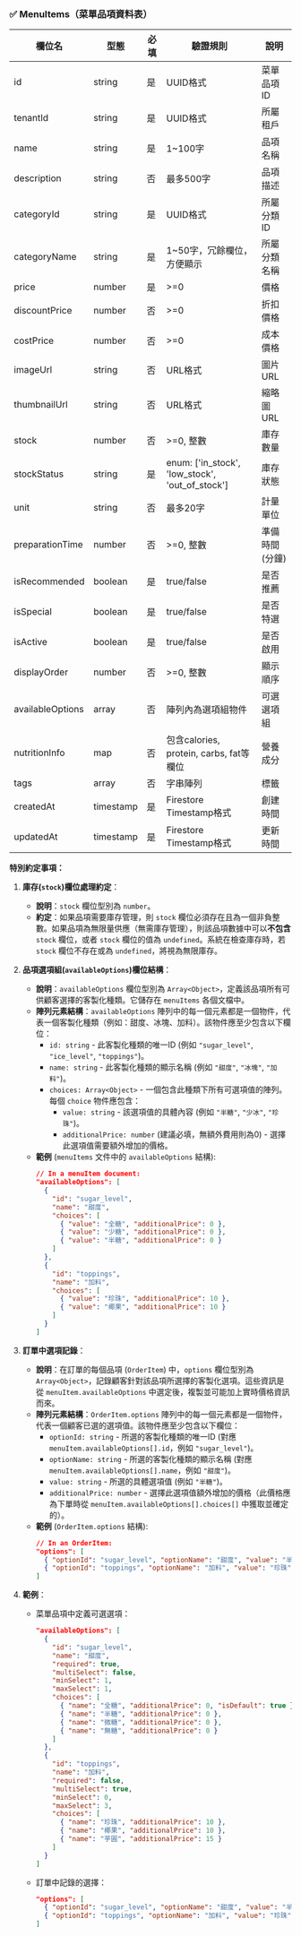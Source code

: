 ### ✅ MenuItems（菜單品項資料表）

| 欄位名           | 型態        | 必填 | 驗證規則                                | 說明 |
|-----------------|------------|-----|----------------------------------------|-----|
| id              | string     | 是   | UUID格式                               | 菜單品項ID |
| tenantId        | string     | 是   | UUID格式                               | 所屬租戶 |
| name            | string     | 是   | 1~100字                                | 品項名稱 |
| description     | string     | 否   | 最多500字                               | 品項描述 |
| categoryId      | string     | 是   | UUID格式                               | 所屬分類ID |
| categoryName    | string     | 是   | 1~50字，冗餘欄位，方便顯示                | 所屬分類名稱 |
| price           | number     | 是   | >=0                                    | 價格 |
| discountPrice   | number     | 否   | >=0                                    | 折扣價格 |
| costPrice       | number     | 否   | >=0                                    | 成本價格 |
| imageUrl        | string     | 否   | URL格式                                | 圖片URL |
| thumbnailUrl    | string     | 否   | URL格式                                | 縮略圖URL |
| stock           | number     | 否   | >=0, 整數                              | 庫存數量 |
| stockStatus     | string     | 是   | enum: ['in_stock', 'low_stock', 'out_of_stock'] | 庫存狀態 |
| unit            | string     | 否   | 最多20字                               | 計量單位 |
| preparationTime | number     | 否   | >=0, 整數                              | 準備時間(分鐘) |
| isRecommended   | boolean    | 是   | true/false                             | 是否推薦 |
| isSpecial       | boolean    | 是   | true/false                             | 是否特選 |
| isActive        | boolean    | 是   | true/false                             | 是否啟用 |
| displayOrder    | number     | 否   | >=0, 整數                              | 顯示順序 |
| availableOptions| array      | 否   | 陣列內為選項組物件                        | 可選選項組 |
| nutritionInfo   | map        | 否   | 包含calories, protein, carbs, fat等欄位 | 營養成分 |
| tags            | array      | 否   | 字串陣列                                | 標籤 |
| createdAt       | timestamp  | 是   | Firestore Timestamp格式                | 創建時間 |
| updatedAt       | timestamp  | 是   | Firestore Timestamp格式                | 更新時間 |

**特別約定事項：**

1. **庫存(`stock`)欄位處理約定**：
   * **說明**：`stock` 欄位型別為 `number`。
   * **約定**：如果品項需要庫存管理，則 `stock` 欄位必須存在且為一個非負整數。如果品項為無限量供應（無需庫存管理），則該品項數據中可以**不包含** `stock` 欄位，或者 `stock` 欄位的值為 `undefined`。系統在檢查庫存時，若 `stock` 欄位不存在或為 `undefined`，將視為無限庫存。

2. **品項選項組(`availableOptions`)欄位結構**：
   * **說明**：`availableOptions` 欄位型別為 `Array<Object>`，定義該品項所有可供顧客選擇的客製化種類。它儲存在 `menuItems` 各個文檔中。
   * **陣列元素結構**：`availableOptions` 陣列中的每一個元素都是一個物件，代表一個客製化種類（例如：甜度、冰塊、加料）。該物件應至少包含以下欄位：
       * `id: string` - 此客製化種類的唯一ID (例如 `"sugar_level"`, `"ice_level"`, `"toppings"`)。
       * `name: string` - 此客製化種類的顯示名稱 (例如 `"甜度"`, `"冰塊"`, `"加料"`)。
       * `choices: Array<Object>` - 一個包含此種類下所有可選項值的陣列。每個 `choice` 物件應包含：
           * `value: string` - 該選項值的具體內容 (例如 `"半糖"`, `"少冰"`, `"珍珠"`)。
           * `additionalPrice: number` (建議必填，無額外費用則為0) - 選擇此選項值需要額外增加的價格。
   * **範例** (`menuItems` 文件中的 `availableOptions` 結構):
       ```json
       // In a menuItem document:
       "availableOptions": [
         {
           "id": "sugar_level",
           "name": "甜度",
           "choices": [
             { "value": "全糖", "additionalPrice": 0 },
             { "value": "少糖", "additionalPrice": 0 },
             { "value": "半糖", "additionalPrice": 0 }
           ]
         },
         {
           "id": "toppings",
           "name": "加料",
           "choices": [
             { "value": "珍珠", "additionalPrice": 10 },
             { "value": "椰果", "additionalPrice": 10 }
           ]
         }
       ]
       ```

3. **訂單中選項記錄**：
   * **說明**：在訂單的每個品項 (`OrderItem`) 中，`options` 欄位型別為 `Array<Object>`，記錄顧客針對該品項所選擇的客製化選項。這些資訊是從 `menuItem.availableOptions` 中選定後，複製並可能加上實時價格資訊而來。
   * **陣列元素結構**：`OrderItem.options` 陣列中的每一個元素都是一個物件，代表一個顧客已選的選項值。該物件應至少包含以下欄位：
       * `optionId: string` - 所選的客製化種類的唯一ID (對應 `menuItem.availableOptions[].id`，例如 `"sugar_level"`)。
       * `optionName: string` - 所選的客製化種類的顯示名稱 (對應 `menuItem.availableOptions[].name`，例如 `"甜度"`)。
       * `value: string` - 所選的具體選項值 (例如 `"半糖"`)。
       * `additionalPrice: number` - 選擇此選項值額外增加的價格（此價格應為下單時從 `menuItem.availableOptions[].choices[]` 中獲取並確定的）。
   * **範例** (`OrderItem.options` 結構):
       ```json
       // In an OrderItem:
       "options": [
         { "optionId": "sugar_level", "optionName": "甜度", "value": "半糖", "additionalPrice": 0 },
         { "optionId": "toppings", "optionName": "加料", "value": "珍珠", "additionalPrice": 10 }
       ]
       ```

4. **範例**：
   * 菜單品項中定義可選選項：
     ```json
     "availableOptions": [
       {
         "id": "sugar_level",
         "name": "甜度",
         "required": true,
         "multiSelect": false,
         "minSelect": 1,
         "maxSelect": 1,
         "choices": [
           { "name": "全糖", "additionalPrice": 0, "isDefault": true },
           { "name": "半糖", "additionalPrice": 0 },
           { "name": "微糖", "additionalPrice": 0 },
           { "name": "無糖", "additionalPrice": 0 }
         ]
       },
       {
         "id": "toppings",
         "name": "加料",
         "required": false,
         "multiSelect": true,
         "minSelect": 0,
         "maxSelect": 3,
         "choices": [
           { "name": "珍珠", "additionalPrice": 10 },
           { "name": "椰果", "additionalPrice": 10 },
           { "name": "芋圓", "additionalPrice": 15 }
         ]
       }
     ]
     ```
   * 訂單中記錄的選擇：
     ```json
     "options": [
       { "optionId": "sugar_level", "optionName": "甜度", "value": "半糖", "additionalPrice": 0 },
       { "optionId": "toppings", "optionName": "加料", "value": "珍珠", "additionalPrice": 10 }
     ]
     ``` 